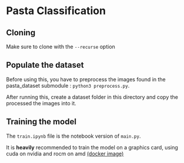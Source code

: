 # Pasta Classification

## Cloning

Make sure to clone with the `--recurse` option

## Populate the dataset

Before using this, you have to preprocess the images found in the pasta_dataset submodule : `python3 preprocess.py`.

After running this, create a dataset folder in this directory and copy the processed the images into it.

## Training the model

The `train.ipynb` file is the notebook version of `main.py`.

It is **heavily** recommended to train the model on a graphics card, using cuda on nvidia and rocm on amd [(docker image)](https://hub.docker.com/r/rocm/tensorflow/)
